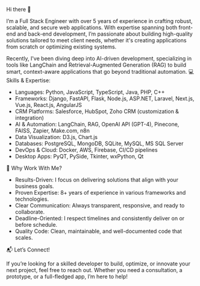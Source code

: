 Hi there 👋

I’m a Full Stack Engineer with over 5 years of experience in crafting robust, scalable, and secure web applications. With expertise spanning both front-end and back-end development, I’m passionate about building high-quality solutions tailored to meet client needs, whether it's creating applications from scratch or optimizing existing systems.

Recently, I've been diving deep into AI-driven development, specializing in tools like LangChain and Retrieval-Augmented Generation (RAG) to build smart, context-aware applications that go beyond traditional automation.
💻 Skills & Expertise:
- Languages: Python, JavaScript, TypeScript, Java, PHP, C++
- Frameworks: Django, FastAPI, Flask, Node.js, ASP.NET, Laravel, Next.js, Vue.js, React.js, AngularJS
- CRM Platforms: Salesforce, HubSpot, Zoho CRM (customization & integration)
- AI & Automation: LangChain, RAG, OpenAI API (GPT-4), Pinecone, FAISS, Zapier, Make.com, n8n
- Data Visualization: D3.js, Chart.js
- Databases: PostgreSQL, MongoDB, SQLite, MySQL, MS SQL Server
- DevOps & Cloud: Docker, AWS, Firebase, CI/CD pipelines
- Desktop Apps: PyQT, PySide, Tkinter, wxPython, Qt

🚀 Why Work With Me?
- Results-Driven: I focus on delivering solutions that align with your business goals.
- Proven Expertise: 8+ years of experience in various frameworks and technologies.
- Clear Communication: Always transparent, responsive, and ready to collaborate.
- Deadline-Oriented: I respect timelines and consistently deliver on or before schedule.
- Quality Code: Clean, maintainable, and well-documented code that scales.

📬 Let’s Connect!

If you’re looking for a skilled developer to build, optimize, or innovate your next project, feel free to reach out. Whether you need a consultation, a prototype, or a full-fledged app, I’m here to help!
